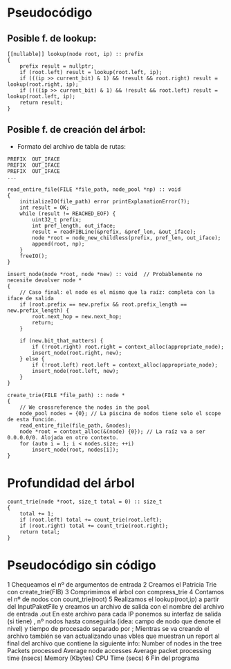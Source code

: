 # Pseudocódigo
## Posible f. de lookup:
```
[[nullable]] lookup(node root, ip) :: prefix
{
    prefix result = nullptr;
    if (root.left) result = lookup(root.left, ip);
    if (((ip >> current_bit) & 1) && !result && root.right) result = lookup(root.right, ip);
    if (!((ip >> current_bit) & 1) && !result && root.left) result = lookup(root.left, ip);
    return result;
}
```

## Posible f. de creación del árbol:
- Formato del archivo de tabla de rutas:
```
PREFIX  OUT_IFACE
PREFIX  OUT_IFACE
PREFIX  OUT_IFACE
...
```

```
read_entire_file(FILE *file_path, node_pool *np) :: void
{
    initializeIO(file_path) error printExplanationError(?);
    int result = OK;
    while (result != REACHED_EOF) {
        uint32_t prefix;
        int pref_length, out_iface;
        result = readFIBLine(&prefix, &pref_len, &out_iface);
        node *root = node_new_childless(prefix, pref_len, out_iface);
        append(root, np);
    }
    freeIO();
}

insert_node(node *root, node *new) :: void  // Probablemente no necesite devolver node *
{
    // Caso final: el nodo es el mismo que la raíz: completa con la iface de salida
    if (root.prefix == new.prefix && root.prefix_length == new.prefix_length) {
        root.next_hop = new.next_hop;
        return;
    }

    if (new.bit_that_matters) {
        if (!root.right) root.right = context_alloc(appropriate_node);
        insert_node(root.right, new);
    } else {
        if (!root.left) root.left = context_alloc(appropriate_node);
        insert_node(root.left, new);
    }
}

create_trie(FILE *file_path) :: node *
{
    // We crossreference the nodes in the pool
    node_pool nodes = {0}; // La piscina de nodos tiene solo el scope de esta función.
    read_entire_file(file_path, &nodes);
    node *root = context_alloc(&(node) {0}); // La raíz va a ser 0.0.0.0/0. Alojada en otro contexto.
    for (auto i = 1; i < nodes.size; ++i)
        insert_node(root, nodes[i]);
}
```

# Profundidad del árbol

```
count_trie(node *root, size_t total = 0) :: size_t
{
    total += 1;
    if (root.left) total += count_trie(root.left);
    if (root.right) total += count_trie(root.right);
    return total;
}
```

# Pseudocódigo sin código 
1 Chequeamos el nº de argumentos de entrada
2 Creamos el Patricia Trie con create_trie(FIB)
3 Comprimimos el árbol con compress_trie
4 Contamos el nº de nodos con count_trie(root)
5 Realizamos el lookup(root,ip) a partir del InputPaketFile y creamos un archivo de salida con el nombre del 
archivo de entrada .out
En este archivo para cada IP ponemos su interfaz de salida (si tiene) , nº nodos hasta conseguirla (idea: campo de nodo que denote el nivel) y tiempo de procesado separado por ;
Mientras se va creando el archivo también se van actualizando unas vbles que muestran un report al final del archivo que contiene la siguiente info:
Number of nodes in the tree 
Packets processed 
Average node accesses
Average packet processing time (nsecs) 
Memory (Kbytes) 
CPU Time (secs) 
6 Fin del programa




